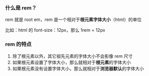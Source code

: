 ### 什么是 rem？

rem 就是 root em，rem 是一个相对于**根元素字体大小**（html）的单位

比如：html 的 font-size：12px，那么 1rem = 12px

### rem 的特点

1.  除了根元素以外，其它祖先元素的字体大小不会影像 rem 尺寸
2.  如果根元素设置了字体大小，那么就相对于**根元素**的字体大小
3.  如果根元素没有设置字体大小，那么就相对于**浏览器默认**的字体大小
